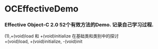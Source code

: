 # OCEffectiveDemo

### Effective Object-C 2.0 52个有效方法的Demo. 记录自己学习过程.
(1),+(void)load 和 +(void)initialize 在基础类和类别中的探讨 <br>
        +(void)load, +(void)initialize, -(void)init
 
